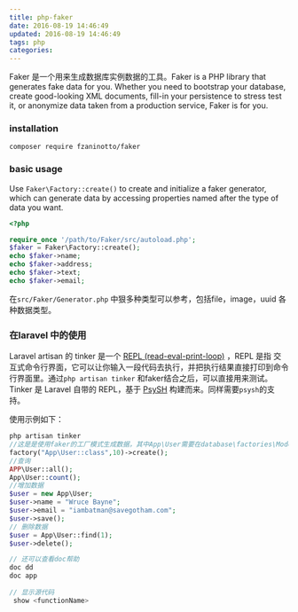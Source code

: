 ```yaml
---
title: php-faker 
date: 2016-08-19 14:46:49
updated: 2016-08-19 14:46:49
tags: php
categories:
---
```


Faker 是一个用来生成数据库实例数据的工具。Faker is a PHP library that generates fake data for you. Whether you need to bootstrap your database, create good-looking XML documents, fill-in your persistence to stress test it, or anonymize data taken from a production service, Faker is for you.

### installation

`composer require fzaninotto/faker`

### basic usage



Use `Faker\Factory::create()` to create and initialize a faker generator, which can generate data by accessing properties named after the type of data you want.

```php
<?php

require_once '/path/to/Faker/src/autoload.php';
$faker = Faker\Factory::create();
echo $faker->name;
echo $faker->address;
echo $faker->text;
echo $faker->email;

```

在`src/Faker/Generator.php` 中狠多种类型可以参考，包括file，image，uuid 各种数据类型。

[GIthub]: https://github.com/fzaninotto/Faker

### 在laravel 中的使用

Laravel artisan 的 tinker 是一个 [REPL (read-eval-print-loop)](https://en.wikipedia.org/wiki/Read%E2%80%93eval%E2%80%93print_loop) ，REPL 是指 交互式命令行界面，它可以让你输入一段代码去执行，并把执行结果直接打印到命令行界面里。通过`php artisan tinker`  和faker结合之后，可以直接用来测试。Tinker 是 Laravel 自带的 REPL，基于 [PsySH](http://psysh.org/) 构建而来。同样需要`psysh`的支持。

使用示例如下：

```php
php artisan tinker
//这是是使用faker的工厂模式生成数据，其中App\User需要在database\factories\ModelFactories 文件中提前写好需要设置的数据类型和字段
factory("App\User::class",10)->create(); 
//查询
APP\User::all(); 
App\User::count();
//增加数据
$user = new App\User;
$user->name = "Wruce Bayne";
$user->email = "iambatman@savegotham.com";
$user->save();
// 删除数据
$user = App\User::find(1);
$user->delete();

// 还可以查看doc帮助
doc dd
doc app
  
// 显示源代码
 show <functionName>
```

